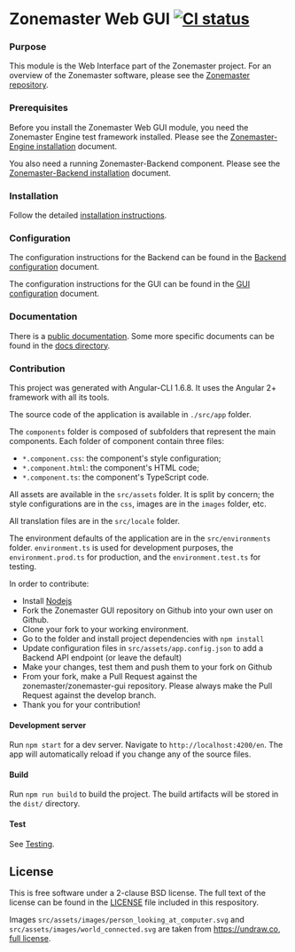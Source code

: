 # Zonemaster Web GUI [![CI status](https://github.com/zonemaster/zonemaster-gui/actions/workflows/ci.yml/badge.svg)](https://github.com/zonemaster/zonemaster-gui/actions/workflows/ci.yml)


### Purpose

This module is the Web Interface part of the Zonemaster project. For an
overview of the Zonemaster software, please see the [Zonemaster repository].

### Prerequisites

Before you install the Zonemaster Web GUI module, you need the Zonemaster
Engine test framework installed. Please see the [Zonemaster-Engine
installation] document.

You also need a running Zonemaster-Backend component. Please see the
[Zonemaster-Backend installation] document.

### Installation

Follow the detailed [installation instructions].

### Configuration

The configuration instructions for the Backend can be found in the [Backend
configuration] document.

The configuration instructions for the GUI can be found in the [GUI
configuration] document.

### Documentation

There is a [public documentation]. Some more specific documents can be found in
the [docs directory](docs/).

### Contribution

This project was generated with Angular-CLI 1.6.8.
It uses the Angular 2+ framework with all its tools.

The source code of the application is available in `./src/app` folder.

The `components` folder is composed of subfolders that represent the main
components. Each folder of component contain three files:

  * `*.component.css`: the component's style configuration;
  * `*.component.html`: the component's HTML code;
  * `*.component.ts`: the component's TypeScript code.

All assets are available in the `src/assets` folder. It is split by concern;
the style configurations are in the `css`, images are in the `images` folder, etc.

All translation files are in the `src/locale` folder.

The environment defaults of the application are in the `src/environments`
folder. `environment.ts` is used for development purposes, the
`environment.prod.ts` for production, and the `environment.test.ts` for testing.

In order to contribute:

* Install [Nodejs](https://nodejs.org)
* Fork the Zonemaster GUI repository on Github into your own user on Github.
* Clone your fork to your working environment.
* Go to the folder and install project dependencies with `npm install`
* Update configuration files in `src/assets/app.config.json` to add a Backend
  API endpoint (or leave the default)
* Make your changes, test them and push them to your fork on Github
* From your fork, make a Pull Request against the zonemaster/zonemaster-gui
  repository. Please always make the Pull Request against the develop branch.
* Thank you for your contribution!

#### Development server

Run `npm start` for a dev server. Navigate to `http://localhost:4200/en`.
The app will automatically reload if you change any of the source files.

#### Build

Run `npm run build` to build the project. The build artifacts will be stored in the `dist/` directory.

#### Test

See [Testing](docs/Testing.md).

## License

This is free software under a 2-clause BSD license. The full text of the license can
be found in the [LICENSE](LICENSE) file included in this respository.

Images `src/assets/images/person_looking_at_computer.svg` and `src/assets/images/world_connected.svg`
are taken from <https://undraw.co>, [full license](https://undraw.co/license).


[Backend Configuration]:            https://github.com/zonemaster/zonemaster/blob/master/docs/public/configuration/backend.md
[GUI Configuration]:                https://github.com/zonemaster/zonemaster/blob/master/docs/public/configuration/gui.md
[Installation instructions]:        https://github.com/zonemaster/zonemaster/blob/master/docs/public/installation/zonemaster-gui.md
[Public documentation]:             https://github.com/zonemaster/zonemaster/blob/master/docs/public/README.md
[Zonemaster-Engine installation]:   https://github.com/zonemaster/zonemaster/blob/master/docs/public/installation/zonemaster-engine.md
[Zonemaster-Backend installation]:  https://github.com/zonemaster/zonemaster/blob/master/docs/public/installation/zonemaster-backend.md
[Zonemaster repository]:            https://github.com/zonemaster/zonemaster

